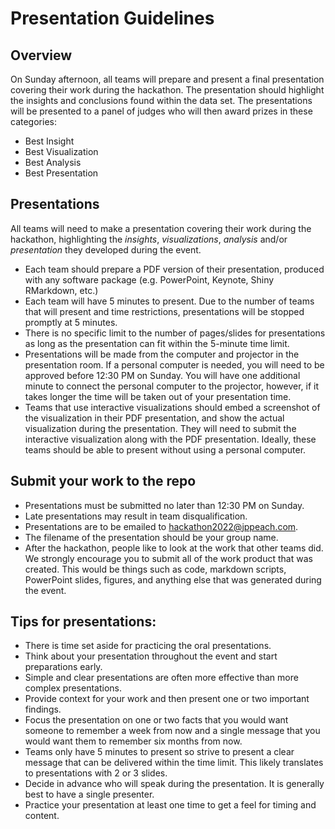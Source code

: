 # Presentation Guidelines

## Overview

On Sunday afternoon, all teams will prepare and present a final presentation covering their work during the hackathon. The presentation should highlight the insights and conclusions found within the data set.  The presentations will be presented to a panel of judges who will then award prizes in these categories:

* Best Insight
* Best Visualization
* Best Analysis
* Best Presentation

## Presentations

All teams will need to make a presentation covering their work during the hackathon, highlighting the *insights*, *visualizations*, *analysis* and/or *presentation* they developed during the event.  

* Each team should prepare a PDF version of their presentation, produced with any software package (e.g. PowerPoint, Keynote, Shiny RMarkdown, etc.)
* Each team will have 5 minutes to present.  Due to the number of teams that will present and time restrictions, presentations will be stopped promptly at 5 minutes.
* There is no specific limit to the number of pages/slides for presentations as long as the presentation can fit within the 5-minute time limit.
* Presentations will be made from the computer and projector in the presentation room. If a personal computer is needed, you will need to be approved before 12:30 PM on Sunday. You will have one additional minute to connect the personal computer to the projector, however, if it takes longer the time will be taken out of your presentation time.
* Teams that use interactive visualizations should embed a screenshot of the visualization in their PDF presentation, and show the actual visualization during the presentation. They will need to submit the interactive visualization along with the PDF presentation. Ideally, these teams should be able to present without using a personal computer.

## Submit your work to the repo

* Presentations must be submitted no later than 12:30 PM on Sunday. 
* Late presentations may result in team disqualification.
* Presentations are to be emailed to [hackathon2022@jppeach.com](mailto:hackathon2022@jppeach.com). 
* The filename of the presentation should be your group name.
* After the hackathon, people like to look at the work that other teams did. We strongly encourage you to submit all of the work product that was created. This would be things such as code, markdown scripts, PowerPoint slides, figures, and anything else that was generated during the event.

## Tips for presentations:

* There is time set aside for practicing the oral presentations.
* Think about your presentation throughout the event and start preparations early.
* Simple and clear presentations are often more effective than more complex presentations.
* Provide context for your work and then present one or two important findings.
* Focus the presentation on one or two facts that you would want someone to remember a week from now and a single message that you would want them to remember six months from now.
* Teams only have 5 minutes to present so strive to present a clear message that can be delivered within the time limit.  This likely translates to presentations with 2 or 3 slides.
* Decide in advance who will speak during the presentation. It is generally best to have a single presenter.
* Practice your presentation at least one time to get a feel for timing and content.

